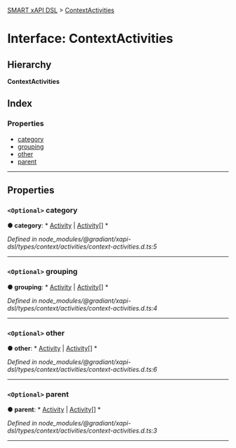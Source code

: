 [SMART xAPI DSL](../README.md) > [ContextActivities](../interfaces/contextactivities.md)

# Interface: ContextActivities

## Hierarchy

**ContextActivities**

## Index

### Properties

* [category](contextactivities.md#category)
* [grouping](contextactivities.md#grouping)
* [other](contextactivities.md#other)
* [parent](contextactivities.md#parent)

---

## Properties

<a id="category"></a>

### `<Optional>` category

**● category**: * [Activity](../#activity) &#124; [Activity](../#activity)[]
*

*Defined in node_modules/@gradiant/xapi-dsl/types/context/activities/context-activities.d.ts:5*

___
<a id="grouping"></a>

### `<Optional>` grouping

**● grouping**: * [Activity](../#activity) &#124; [Activity](../#activity)[]
*

*Defined in node_modules/@gradiant/xapi-dsl/types/context/activities/context-activities.d.ts:4*

___
<a id="other"></a>

### `<Optional>` other

**● other**: * [Activity](../#activity) &#124; [Activity](../#activity)[]
*

*Defined in node_modules/@gradiant/xapi-dsl/types/context/activities/context-activities.d.ts:6*

___
<a id="parent"></a>

### `<Optional>` parent

**● parent**: * [Activity](../#activity) &#124; [Activity](../#activity)[]
*

*Defined in node_modules/@gradiant/xapi-dsl/types/context/activities/context-activities.d.ts:3*

___


